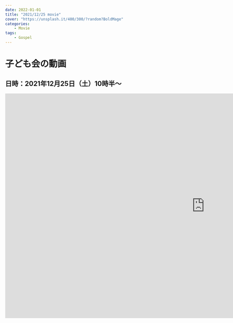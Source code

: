 ```yaml
---
date: 2022-01-01
title: "2021/12/25 movie"
cover: "https://unsplash.it/400/300/?random?BoldMage"
categories: 
    - Movie
tags:
    - Gospel
---
```


# 子ども会の動画

## 日時：2021年12月25日（土）10時半～

<iframe width="1280" height="720" src="https://www.youtube.com/embed/agt2ZBx8OQI" title="YouTube video player" frameborder="0" allow="accelerometer; autoplay; clipboard-write; encrypted-media; gyroscope; picture-in-picture" allowfullscreen></iframe>
